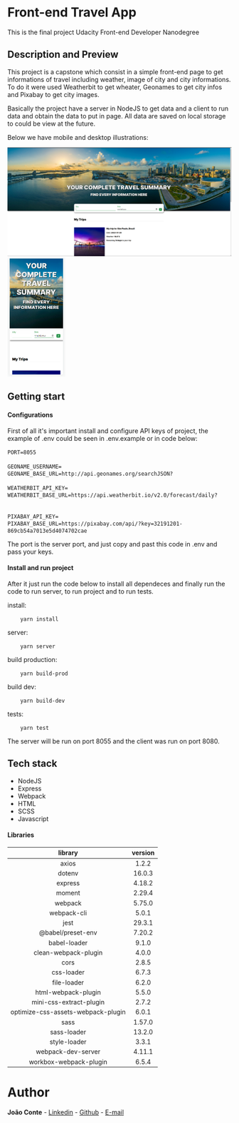 # Front-end Travel App

This is the final project Udacity Front-end Developer Nanodegree

## Description and Preview

This project is a capstone which consist in a simple front-end page to get informations of travel including weather, image of city and city informations. To do it were used Weatherbit to get wheater, Geonames to get city infos and Pixabay to get city images.

Basically the project have a server in NodeJS to get data and a client to run data and obtain the data to put in page. All data are saved on local storage to could be view at the future.

Below we have mobile and desktop illustrations:

<div>
  <img src="https://github.com/lejoaoconte/front-end-travel-app/blob/main/images/image1.png?raw=true" width="550px" />
  <img src="https://github.com/lejoaoconte/front-end-travel-app/blob/main/images/image2.png?raw=true" width="130px" />
</div>

## Getting start

#### Configurations

First of all it's important install and configure API keys of project, the example of .env could be seen in .env.example or in code below:

```env
PORT=8055

GEONAME_USERNAME=
GEONAME_BASE_URL=http://api.geonames.org/searchJSON?

WEATHERBIT_API_KEY=
WEATHERBIT_BASE_URL=https://api.weatherbit.io/v2.0/forecast/daily?


PIXABAY_API_KEY=
PIXABAY_BASE_URL=https://pixabay.com/api/?key=32191201-869cb54a7013e5d4074702cae
```

The port is the server port, and just copy and past this code in .env and pass your keys.

#### Install and run project

After it just run the code below to install all dependeces and finally run the code to run server, to run project and to run tests.

install:

```shell
    yarn install
```

server:

```shell
    yarn server 
```

build production:

```shell
    yarn build-prod 
```

build dev:

```shell
    yarn build-dev 
```

tests:

```shell
    yarn test
```

The server will be run on port 8055 and the client was run on port 8080.

## Tech stack

- NodeJS
- Express
- Webpack
- HTML
- SCSS
- Javascript

#### Libraries

|      library                              | version |
|:-----------------------------------------:|:-------:|
|    axios                                  | 1.2.2    |
|    dotenv                                 |  16.0.3  |
|    express                                |  4.18.2  |
|    moment                                 |  2.29.4  |
|    webpack                                |  5.75.0  |
|    webpack-cli                            |  5.0.1   |
|    jest                                   |  29.3.1  |
|    @babel/preset-env                      |  7.20.2  |
|    babel-loader                           |  9.1.0   |
|    clean-webpack-plugin                   |  4.0.0   |
|    cors                                   |  2.8.5   |
|    css-loader                             |  6.7.3   |
|    file-loader                            |  6.2.0   |
|    html-webpack-plugin                    |  5.5.0   |
|    mini-css-extract-plugin                |  2.7.2   |
|    optimize-css-assets-webpack-plugin     |  6.0.1   |
|    sass                                   |  1.57.0  |
|    sass-loader                            |  13.2.0  |
|    style-loader                           |  3.3.1   |
|    webpack-dev-server                     |  4.11.1  |
|    workbox-webpack-plugin                 |  6.5.4   |

# Author

**João Conte** - <a href="https://www.linkedin.com/in/lejoaoconte/" target="_blank">Linkedin</a> - <a href="https://github.com/lejoaoconte" target="_blank">Github</a> - <a href="malito:lejoaoconte@gmail.com">E-mail</a>
